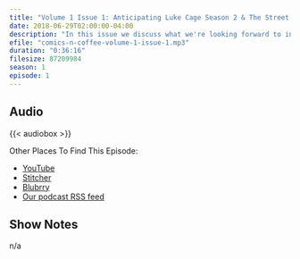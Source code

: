 ```yaml
---
title: "Volume 1 Issue 1: Anticipating Luke Cage Season 2 & The Street Brawlers"
date: 2018-06-29T02:00:00-04:00
description: "In this issue we discuss what we're looking forward to in season 2 of Luke Cage as well as what we like about all the Marvel Street Brawler series."
efile: "comics-n-coffee-volume-1-issue-1.mp3"
duration: "0:36:16"
filesize: 87209984
season: 1
episode: 1
---
```


## Audio

{{< audiobox >}}

Other Places To Find This Episode:

- [YouTube](https://youtu.be/9VnAdyTNxwY)
- [Stitcher](https://www.stitcher.com/s?fid=%22203396%22&refid=stpr)
- [Blubrry](https://www.blubrry.com/comicsncoffee/)
- [Our podcast RSS feed](https://www.ComicsNCoffee.com/podcast/index.xml)

## Show Notes

n/a
